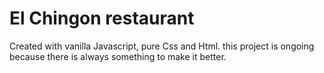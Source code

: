 # El Chingon restaurant
Created with vanilla Javascript, pure Css and Html. this project is ongoing because there is always something to make it better.
